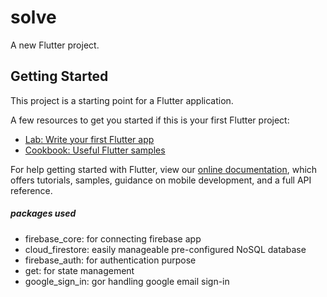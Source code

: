# solve

A new Flutter project.

## Getting Started

This project is a starting point for a Flutter application.

A few resources to get you started if this is your first Flutter project:

- [Lab: Write your first Flutter app](https://flutter.dev/docs/get-started/codelab)
- [Cookbook: Useful Flutter samples](https://flutter.dev/docs/cookbook)

For help getting started with Flutter, view our
[online documentation](https://flutter.dev/docs), which offers tutorials,
samples, guidance on mobile development, and a full API reference.

##### packages used 

-  firebase_core: for connecting firebase app
-  cloud_firestore: easily manageable pre-configured NoSQL database
-  firebase_auth: for authentication purpose
-  get: for state management
-  google_sign_in: gor handling google email sign-in
